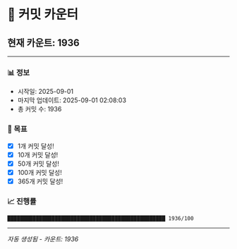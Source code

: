 # 🔢 커밋 카운터

## 현재 카운트: 1936

---

### 📊 정보
- 시작일: 2025-09-01
- 마지막 업데이트: 2025-09-01 02:08:03
- 총 커밋 수: 1936

### 🎯 목표
- [x] 1개 커밋 달성!
- [x] 10개 커밋 달성!
- [x] 50개 커밋 달성!
- [x] 100개 커밋 달성!
- [x] 365개 커밋 달성!

### 📈 진행률
```
██████████████████████████████████████████████████ 1936/100
```

---
*자동 생성됨 - 카운트: 1936*

